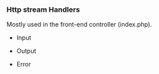 ### Http stream Handlers

Mostly used in the front-end controller (index.php).

+ Input

+ Output

+ Error



